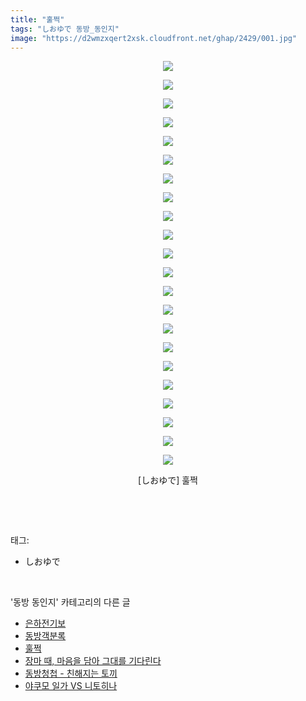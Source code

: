 ```yaml
---
title: "훌쩍"
tags: "しおゆで 동방_동인지"
image: "https://d2wmzxqert2xsk.cloudfront.net/ghap/2429/001.jpg"
---
```

<div class="article">
<p style="text-align: center; clear: none; float: none;"><img src="{{ site.imgserver11 }}/ghap/2429/001.jpg"/></p>
<p style="text-align: center; clear: none; float: none;"><img src="{{ site.imgserver11 }}/ghap/2429/002.jpg"/></p>
<p style="text-align: center; clear: none; float: none;"><img src="{{ site.imgserver11 }}/ghap/2429/003.jpg"/></p>
<p style="text-align: center; clear: none; float: none;"><img src="{{ site.imgserver11 }}/ghap/2429/004.jpg"/></p>
<p style="text-align: center; clear: none; float: none;"><img src="{{ site.imgserver11 }}/ghap/2429/005.jpg"/></p>
<p style="text-align: center; clear: none; float: none;"><img src="{{ site.imgserver11 }}/ghap/2429/006.jpg"/></p>
<p style="text-align: center; clear: none; float: none;"><img src="{{ site.imgserver11 }}/ghap/2429/007.jpg"/></p>
<p style="text-align: center; clear: none; float: none;"><img src="{{ site.imgserver11 }}/ghap/2429/008.jpg"/></p>
<p style="text-align: center; clear: none; float: none;"><img src="{{ site.imgserver11 }}/ghap/2429/009.jpg"/></p>
<p style="text-align: center; clear: none; float: none;"><img src="{{ site.imgserver11 }}/ghap/2429/010.jpg"/></p>
<p style="text-align: center; clear: none; float: none;"><img src="{{ site.imgserver11 }}/ghap/2429/011.jpg"/></p>
<p style="text-align: center; clear: none; float: none;"><img src="{{ site.imgserver11 }}/ghap/2429/012.jpg"/></p>
<p style="text-align: center; clear: none; float: none;"><img src="{{ site.imgserver11 }}/ghap/2429/013.jpg"/></p>
<p style="text-align: center; clear: none; float: none;"><img src="{{ site.imgserver11 }}/ghap/2429/014.jpg"/></p>
<p style="text-align: center; clear: none; float: none;"><img src="{{ site.imgserver11 }}/ghap/2429/015.jpg"/></p>
<p style="text-align: center; clear: none; float: none;"><img src="{{ site.imgserver11 }}/ghap/2429/016.jpg"/></p>
<p style="text-align: center; clear: none; float: none;"><img src="{{ site.imgserver11 }}/ghap/2429/017.jpg"/></p>
<p style="text-align: center; clear: none; float: none;"><img src="{{ site.imgserver11 }}/ghap/2429/018.jpg"/></p>
<p style="text-align: center; clear: none; float: none;"><img src="{{ site.imgserver11 }}/ghap/2429/019.jpg"/></p>
<p style="text-align: center; clear: none; float: none;"><img src="{{ site.imgserver11 }}/ghap/2429/020.jpg"/></p>
<p style="text-align: center; clear: none; float: none;"><img src="{{ site.imgserver11 }}/ghap/2429/021.jpg"/></p>
<p style="text-align: center; clear: none; float: none;"><img src="{{ site.imgserver11 }}/ghap/2429/022.jpg"/></p>
<p style="text-align: center; clear: none; float: none;">[しおゆで] 훌쩍</p>
<p><br/></p>
</div><br/>
<div class="tagTrail">
<p>태그: </p>
<ul>
<li>しおゆで</li>
</ul>
</div><br/>
<div class="another">
<p>'동방 동인지' 카테고리의 다른 글</p>
<ul>
<li><a href="/ghap_2431">은하전기보</a></li>
<li><a href="/ghap_2430">동방객분록</a></li>
<li><a href="/ghap_2429">훌쩍</a></li>
<li><a href="/ghap_2428">장마 때, 마음을 담아 그대를 기다린다</a></li>
<li><a href="/ghap_2427">동방청첩 - 친해지는 토끼</a></li>
<li><a href="/ghap_2426">야쿠모 일가 VS 니토히나</a></li>
</ul>
</div><br/>
<div class="cb_module cb_fluid">
<div class="cb_wrt cb_profile">
</div><!-- commentList close -->
</div><br/>
